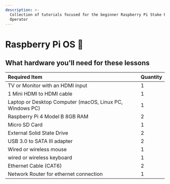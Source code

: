 ```yaml
---
description: >-
  Collection of tutorials focused for the beginner Raspberry Pi Stake Pool
  Operator
---
```


# Raspberry Pi OS 🍓

## What hardware you'll need for these lessons

| Required Item | Quantity |
| :--- | :--- |
| TV or Monitor with an HDMI input | 1 |
| 1 Mini HDMI to HDMI cable | 1 |
| Laptop or Desktop Computer \(macOS, Linux PC, Windows PC\) | 1 |
| Raspberry Pi 4 Model B 8GB RAM | 2 |
| Micro SD Card | 1 |
| External Solid State Drive | 2 |
| USB 3.0 to SATA III adapter | 2 |
| Wired or wireless mouse | 1 |
| wired or wireless keyboard | 1 |
| Ethernet Cable \(CAT6\) | 2 |
| Network Router for ethernet connection | 1 |

